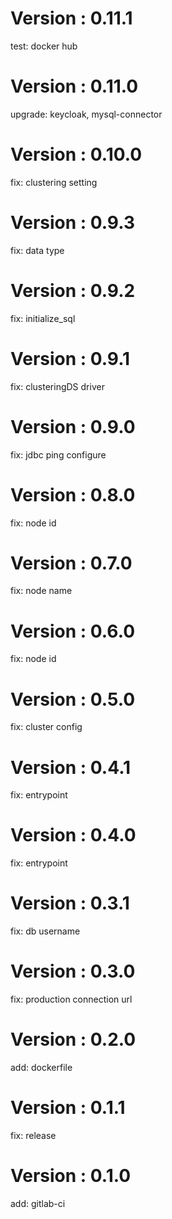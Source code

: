# Version : 0.11.1

test: docker hub

# Version : 0.11.0

upgrade: keycloak, mysql-connector

# Version : 0.10.0

fix: clustering setting

# Version : 0.9.3

fix: data type

# Version : 0.9.2

fix: initialize_sql

# Version : 0.9.1

fix: clusteringDS driver

# Version : 0.9.0

fix: jdbc ping configure

# Version : 0.8.0

fix: node id

# Version : 0.7.0

fix: node name

# Version : 0.6.0

fix: node id

# Version : 0.5.0

fix: cluster config

# Version : 0.4.1

fix: entrypoint

# Version : 0.4.0

fix: entrypoint

# Version : 0.3.1

fix: db username

# Version : 0.3.0

fix: production connection url

# Version : 0.2.0

add: dockerfile

# Version : 0.1.1

fix: release

# Version : 0.1.0

add: gitlab-ci

